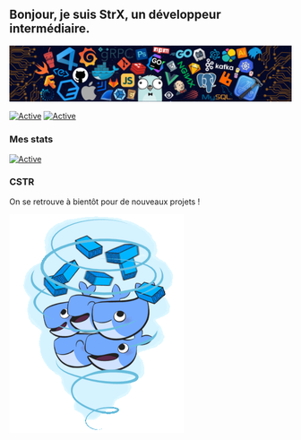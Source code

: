 ## Bonjour, je suis StrX, un développeur intermédiaire.
![](https://github.com/aslakoffi/aslakoffi/blob/master/icons/header_.png)

[![Active](https://img.shields.io/badge/Langages-JS%20/%20TS%20/%20Go%20/%20Php/%20Java-cyan?style=flat-square)](https://www.github.com/cstif)
[![Active](https://img.shields.io/badge/Discord-CLICK-blue?style=flat-square&logo=discord)](https://discord.gg/a8Aypt7p) 

### Mes stats

[![Active](https://github-readme-stats.vercel.app/api?username=CSTIF&show_icons=true&theme=dark&count_private=true&hide=prs,issues)](https://www.github.com/CSTIF)

### CSTR

On se retrouve à bientôt pour de nouveaux projets !

![](https://github.com/aslakoffi/aslakoffi/blob/master/icons/docker.gif)
